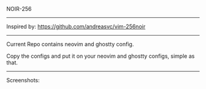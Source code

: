 NOIR-256

---

Inspired by: https://github.com/andreasvc/vim-256noir

---

Current Repo contains neovim and ghostty config.

Copy the configs and put it on your neovim and ghostty configs, simple as that.

---

Screenshots:
